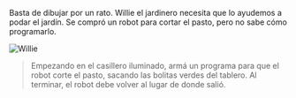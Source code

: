 <gs-toolbox toolbox-url="https://raw.githubusercontent.com/MumukiProject/mumuki-guia-gobstones-practica-primeros-programas-kids/master/toolbox.xml"></gs-toolbox>

Basta de dibujar por un rato. Willie el jardinero necesita que lo ayudemos a podar el jardín. Se compró un robot para cortar el pasto, pero no sabe cómo programarlo. 

![Willie](https://cloud.githubusercontent.com/assets/1585835/13659284/ada8fe9c-e65e-11e5-876f-a241b1c488ca.png)

> Empezando en el casillero iluminado, armá un programa para que el robot corte el pasto, sacando las bolitas verdes del tablero. Al terminar, el robot debe volver al lugar de donde salió. 
